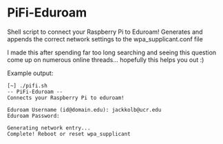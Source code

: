 # PiFi-Eduroam
Shell script to connect your Raspberry Pi to Eduroam!
Generates and appends the correct network settings to the wpa_supplicant.conf file

I made this after spending far too long searching and seeing this question come up
 on numerous online threads... hopefully this helps you out :)

Example output:
```
[~] ./pifi.sh
-- PiFi-Eduroam --
Connects your Raspberry Pi to eduroam!

Eduroam Username (id@domain.edu): jackkolb@ucr.edu
Eduroam Password:

Generating network entry...
Complete! Reboot or reset wpa_supplicant
```

